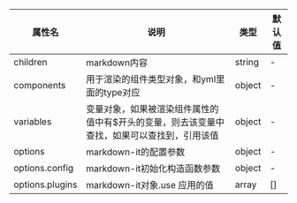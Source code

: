 | 属性名             | 说明                                             | 类型     | 默认值 |
|-----------------|------------------------------------------------|--------|-----|
| children        | markdown内容                                     | string | -   |
| components      | 用于渲染的组件类型对象，和yml里面的type对应                      | object | -   |
| variables       | 变量对象，如果被渲染组件属性的值中有$开头的变量，则去该变量中查找，如果可以查找到，引用该值 | object | -   |
| options         | markdown-it的配置参数                               | object | -   |
| options.config  | markdown-it初始化构造函数参数                           | object | -   |
| options.plugins | markdown-it对象.use 应用的值                         | array  | []  |

